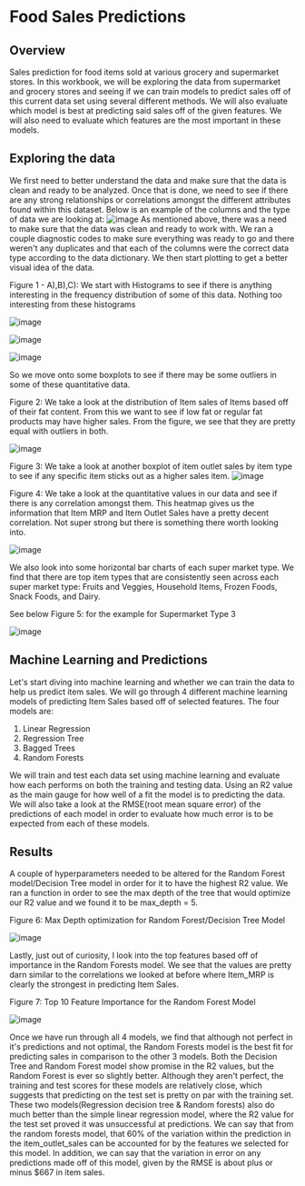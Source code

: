 # Food Sales Predictions
## Overview
Sales prediction for food items sold at various grocery and supermarket stores. 
In this workbook, we will be exploring the data from supermarket and grocery stores and seeing if we can train models to predict sales off of this current data set using several different methods. We will also evaluate which model is best at predicting said sales off of the given features. We will also need to evaluate which features are the most important in these models. 

## Exploring the data
We first need to better understand the data and make sure that the data is clean and ready to be analyzed. Once that is done, we need to see if there are 
any strong relationships or correlations amongst the different attributes found within this dataset. 
Below is an example of the columns and the type of data we are looking at:
![image](https://user-images.githubusercontent.com/89652123/136720728-5fded79e-7588-417e-a575-f4228af265dc.png)
As mentioned above, there was a need to make sure that the data was clean and ready to work with. 
We ran a couple diagnostic codes to make sure everything was ready to go and there weren't any duplicates and that each of the columns were the correct data type
according to the data dictionary. 
We then start plotting to get a better visual idea of the data.

Figure 1 - A),B),C): We start with Histograms to see if there is anything interesting in the frequency distribution of some of this data. 
Nothing too interesting from these histograms

![image](https://user-images.githubusercontent.com/89652123/136722025-617a0870-2995-4831-82e1-eb79c56b192e.png)

![image](https://user-images.githubusercontent.com/89652123/136722064-7ba705ed-1572-4ef9-b14d-e0e56cf595ff.png)

![image](https://user-images.githubusercontent.com/89652123/136722087-ffca4a85-2ca0-4b32-b90e-46cc16ad4bbe.png)

So we move onto some boxplots to see if there may be some outliers in some of these quantitative data.

Figure 2: We take a look at the distribution of Item sales of Items based off of their fat content. From this we want to see if 
low fat or regular fat products may have higher sales. From the figure, we see that they are pretty equal with outliers in both. 

![image](https://user-images.githubusercontent.com/89652123/136721006-3582bdba-c195-458c-9118-44d704bdc787.png)

Figure 3: We take a look at another boxplot of item outlet sales by item type to see if any specific item sticks out as a higher sales item. 
![image](https://user-images.githubusercontent.com/89652123/136721068-abd10c2d-8a4f-4fd7-88bd-b265aec4d10b.png)


Figure 4: We take a look at the quantitative values in our data and see if there is any correlation amongst them. 
This heatmap gives us the information that Item MRP and Item Outlet Sales have a pretty decent correlation. Not super strong but 
there is something there worth looking into. 

![image](https://user-images.githubusercontent.com/89652123/136721167-8e1ea61f-7eb7-4abc-85f9-66b79d8f9cf4.png)

We also look into some horizontal bar charts of each super market type. We find that there are top item types that are consistently seen
across each super market type: Fruits and Veggies, Household Items, Frozen Foods, Snack Foods, and Dairy. 

See below Figure 5: for the example for Supermarket Type 3

![image](https://user-images.githubusercontent.com/89652123/136721315-64e6338a-f12a-4d6a-8b29-8c57966997e3.png)


## Machine Learning and Predictions
Let's start diving into machine learning and whether we can train the data to help us predict item sales. 
We will go through 4 different machine learning models of predicting Item Sales based off of selected features. 
The four models are: 
1) Linear Regression
2) Regression Tree
3) Bagged Trees
4) Random Forests

We will train and test each data set using machine learning and evaluate how each performs on both the training and testing data. 
Using an R2 value as the main gauge for how well of a fit the model is to predicting the data. 
We will also take a look at the RMSE(root mean square error) of the predictions of each model in order to evaluate how much 
error is to be expected from each of these models.  

## Results 

A couple of hyperparameters needed to be altered for the Random Forest model/Decision Tree model in order for it to have the highest R2 value. 
We ran a function in order to see the max depth of the tree that would optimize our R2 value and we found it to be max_depth = 5. 

Figure 6: Max Depth optimization for Random Forest/Decision Tree Model 

![image](https://user-images.githubusercontent.com/89652123/136722850-51052382-c9e4-4872-828d-10008a611b77.png)

Lastly, just out of curiosity, I look into the top features based off of importance in the Random Forests model. 
We see that the values are pretty darn similar to the correlations we looked at before where Item_MRP is clearly the strongest
in predicting Item Sales. 

Figure 7: Top 10 Feature Importance for the Random Forest Model

![image](https://user-images.githubusercontent.com/89652123/136722967-275032f4-70e4-4482-bebb-8eb9eca51c69.png)


Once we have run through all 4 models, we find that although not perfect in it's predictions and not optimal, the Random Forests model is the best 
fit for predicting sales in comparison to the other 3 models. Both the Decision Tree and Random Forest model show promise in the R2 values, but the Random Forest is 
ever so slightly better. Although they aren't perfect, the training and test scores for these models are relatively close, which suggests that predicting on the
test set is pretty on par with the training set. These two models(Regression decision tree & Random forests) also do much better than the simple linear regression model, 
where the R2 value for the test set proved it was unsuccessful at predictions. We can say that from the random forests model, that 60% of the variation within
the prediction in the item_outlet_sales can be accounted for by the features we selected for this model. 
In addition, we can say that the variation in error on any predictions made off of this model, given by the RMSE is about plus or minus $667 in item sales. 




